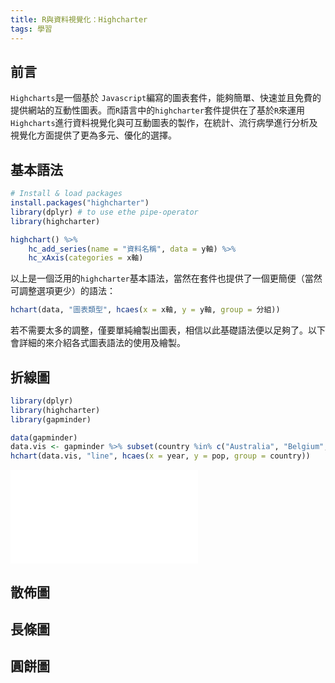 ```yaml
---
title: R與資料視覺化：Highcharter
tags: 學習
---
```


## 前言  
`Highcharts`是一個基於 `Javascript`編寫的圖表套件，能夠簡單、快速並且免費的提供網站的互動性圖表。而`R`語言中的`highcharter`套件提供在了基於`R`來運用`Highcharts`進行資料視覺化與可互動圖表的製作，在統計、流行病學進行分析及視覺化方面提供了更為多元、優化的選擇。  
<!--more-->
## 基本語法

```R
# Install & load packages
install.packages("highcharter")
library(dplyr) # to use ethe pipe-operator
library(highcharter)

highchart() %>% 
    hc_add_series(name = "資料名稱", data = y軸) %>%
    hc_xAxis(categories = x軸)
```
以上是一個泛用的`highcharter`基本語法，當然在套件也提供了一個更簡便（當然可調整選項更少）的語法：

```R
hchart(data, "圖表類型", hcaes(x = x軸, y = y軸, group = 分組))
```
若不需要太多的調整，僅要單純繪製出圖表，相信以此基礎語法便以足夠了。以下會詳細的來介紹各式圖表語法的使用及繪製。
 
## 折線圖
```R
library(dplyr)
library(highcharter)
library(gapminder)

data(gapminder)
data.vis <- gapminder %>% subset(country %in% c("Australia", "Belgium", "Japan", "Argentina", "Egypt"))
hchart(data.vis, "line", hcaes(x = year, y = pop, group = country))
```

<iframe src = "highcharter_lines.html"
             frameborder="0">
     </iframe>

## 散佈圖
## 長條圖

## 圓餅圖 

